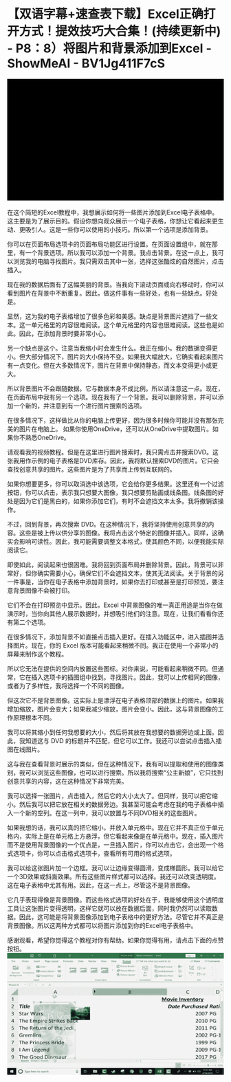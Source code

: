 # 【双语字幕+速查表下载】Excel正确打开方式！提效技巧大合集！(持续更新中) - P8：8）将图片和背景添加到Excel - ShowMeAI - BV1Jg411F7cS

![](img/e554f8159d767499386bbce64f73d9d1_0.png)

在这个简短的Excel教程中，我想展示如何将一些图片添加到Excel电子表格中。这主要是为了展示目的。假设你想向观众展示一个电子表格，你想让它看起来更生动、更吸引人。这是一些你可以使用的小技巧。所以第一个选项是添加背景。

你可以在页面布局选项卡的页面布局功能区进行设置。在页面设置组中，就在那里，有一个背景选项。所以我可以添加一个背景。我点击背景。在这一点上，我可以浏览我的电脑寻找图片。我只需双击其中一张，选择这张酷炫的自然图片，点击插入。

现在我的数据后面有了这幅美丽的背景。当我向下滚动页面或向右移动时，你可以看到图片在背景中不断重复。因此，做这件事有一些好处，也有一些缺点。好处是。

显然，这为我的电子表格增加了很多色彩和美感。缺点是背景图片遮挡了一些文本。这一单元格里的内容很难阅读。这个单元格里的内容也很难阅读。这些也是如此。因此，在添加背景时要非常小心。

另一个缺点是这个。注意当我缩小时会发生什么。我正在缩小。我的数据变得更小。但大部分情况下，图片的大小保持不变。如果我大幅放大，它确实看起来图片有一点变化。但在大多数情况下，图片在背景中保持静态，而文本变得更小或更大。

所以背景图片不会跟随数据。它与数据本身不成比例。所以请注意这一点。现在，在页面布局中我有另一个选项。现在我有了一个背景。我可以删除背景，并可以添加一个新的，并注意到有一个进行图片搜索的选项。

在很多情况下，这样做比从你的电脑上传更好，因为很多时候你可能并没有那张完美的图片在电脑上。 如果你使用OneDrive，还可以从OneDrive中提取图片。如果你不熟悉OneDrive。

请观看我的视频教程。但是在这里进行图片搜索时，我只需点击并搜索DVD。这张我用作示例的电子表格是DVD库存。因此，我将默认搜索DVD的图片。它只会查找创意共享的图片。这些图片是为了共享而上传到互联网的。

如果你想要更多，你可以取消选中该选项，它会给你更多结果。这里还有一个过滤按钮，你可以点击，表示我只想要大图像，我只想要剪贴画或线条图。线条图的好处是因为它们是黑白的，如果你添加它们，有时不会遮挡文本太多。我将撤销该操作。

不过，回到背景，再次搜索 DVD。在这种情况下，我将坚持使用创意共享的内容。这些是被上传以供分享的图像。我将点击这个特定的图像并插入。同样，这确实会影响可读性。因此，我可能需要调整文本格式，使其颜色不同，以便我能实际阅读它。

即使如此，阅读起来也很困难。我将回到页面布局并删除背景。因此，背景可以非常好，但你确实需要小心，确保它们不会遮挡文本，使其无法阅读。关于背景的另一件事是，当你在电子表格中添加背景时，如果你去打印或甚至是打印预览，要注意背景图像不会被打印。

它们不会在打印预览中显示。因此，Excel 中背景图像的唯一真正用途是当你在做演示时，当你向其他人展示数据时，并想吸引他们的注意。现在，让我们看看你还有第二个选项。

在很多情况下，添加背景不如直接点击插入更好。在插入功能区中，进入插图并选择图片。现在，你的 Excel 版本可能看起来稍微不同。我正在使用一个非常小的屏幕来制作这个教程。

所以它无法在提供的空间内放置这些图标。对你来说，可能看起来稍微不同。但通常，它在插入选项卡的插图组中找到。寻找图片。因此，我可以上传相同的图像，或者为了多样性，我将选择一个不同的图像。

但这次它不是背景图像。这实际上是漂浮在电子表格顶部的数据上的图片。如果我增加缩放，图片会变大；如果我减少缩放，图片会变小。因此，这与背景图像的工作原理根本不同。

我可以将其缩小到任何我想要的大小，然后将其放在我想要的数据旁边或上面。因此，我知道这与 DVD 的标题并不匹配，但它可以工作。我还可以尝试点击插入插图在线图片。

这与我在查看背景时展示的类似，但在这种情况下，我有可以提取和使用的图像类别，我可以浏览这些图像，也可以进行搜索。所以我将搜索“公主新娘”，它只找到创意共享的内容，这在这种情况下非常完美。

我可以选择一张图片，点击插入，然后它的大小太大了。但同样，我可以把它缩小。然后我可以把它放在相关的数据旁边。我甚至可能会考虑在我的电子表格中插入一个新的空列。在这一列中，我可以放置与不同DVD相关的这些图片。

如果我想的话，我可以真的把它缩小，并放入单元格中。现在它并不真正位于单元格内，实际上是在单元格上方悬浮，但它看起来像是在单元格中。现在，插入图片而不是使用背景图像的一个优点是，一旦插入图片，你可以点击它，会出现一个格式选项卡，你可以点击格式选项卡，查看所有可用的格式选项。

我可以给这张图片加一个边框。我可以让边缘变得圆滑，变成椭圆形。我可以给它一个3D效果或斜面效果。所有这些图片样式都可以选择。我还可以改变透明度。这在电子表格中尤其有用。因此，在这一点上，尽管这不是背景图像。

它几乎表现得像是背景图像。而这些格式选项的好处在于，我能够使用这个透明度工具让这张图片变得透明，这样它就可以放在数据后面，同时我仍然可以读取数据。因此，这可能是将背景图像添加到电子表格中的更好方法。尽管它并不真正是背景图像。所以这两种方式都可以将图片添加到你的Excel电子表格中。

感谢观看，希望你觉得这个教程对你有帮助。如果你觉得有用，请点击下面的点赞按钮。![](img/e554f8159d767499386bbce64f73d9d1_2.png)
